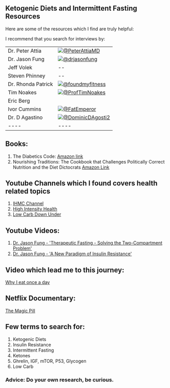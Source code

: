 ## Ketogenic Diets and Intermittent Fasting Resources
Here are some of the resources which I find are truly helpful:

I recommend that you search for interviews by:

|    |    |
|--- |--- |
| Dr. Peter Attia |[![@PeterAttiaMD][t]](https://twitter.com/PeterAttiaMD)|
| Dr. Jason Fung | [![@drjasonfung][t]](https://twitter.com/drjasonfung)|
| Jeff Volek | -- |
| Steven Phinney | -- |
| Dr. Rhonda Patrick| [![@foundmyfitness][t]](https://twitter.com/foundmyfitness) |
| Tim Noakes| [![@ProfTimNoakes][t]](https://twitter.com/ProfTimNoakes)|
| Eric Berg| |
| Ivor Cummins| [![@FatEmperor][t]](https://twitter.com/FatEmperor)|
| Dr. D Agastino | [![@DominicDAgosti2][t]](https://twitter.com/DominicDAgosti2) 
|----|----|

## Books:
1. The Diabetics Code: [Amazon link](https://www.amazon.com/Diabetes-Code-Prevent-Reverse-Naturally-ebook/dp/B0795BLS8D/)
1. Nourishing Traditions: The Cookbook that Challenges Politically Correct Nutrition and the Diet Dictocrats [Amazon Link](https://www.amazon.com/dp/B00276HAWG/)

## Youtube Channels which I found covers health related topics
1. [IHMC Channel](https://www.youtube.com/user/TheIHMC/videos)
1. [High Intensity Health](https://www.youtube.com/user/highintensityhealth/videos)
1. [Low Carb Down Under](https://www.youtube.com/user/lowcarbdownunder/videos)

## Youtube Videos:
1. [Dr. Jason Fung - 'Therapeutic Fasting - Solving the Two-Compartment Problem'](https://www.youtube.com/watch?v=tIuj-oMN-Fk)
1. [Dr. Jason Fung - 'A New Paradigm of Insulin Resistance'](https://www.youtube.com/watch?v=eUiSCEBGxXk)

## Video which lead me to this journey: 
[Why I eat once a day](https://www.youtube.com/watch?v=PKfR6bAXr-c)

## Netflix Documentary:
[The Magic Pill](https://www.netflix.com/title/80238655)

## Few terms to search for:
1. Ketogenic Diets
1. Insulin Resistance
1. Intermittent Fasting
1. Ketones
1. Ghrelin, IGF, mTOR, P53, Glycogen
1. Low Carb

### Advice: Do your own research, be curious.

[t]: http://i.imgur.com/tXSoThF.png
